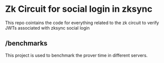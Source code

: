 # Zk Circuit for social login in zksync

This repo cointains the code for everything related to the zk circuit
to verify JWTs associated with zksync social login

## /benchmarks

This project is used to benchmark the prover time in different servers.